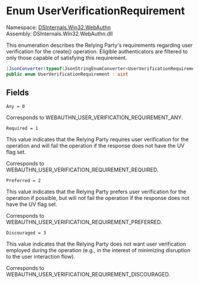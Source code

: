 # <a id="DSInternals_Win32_WebAuthn_UserVerificationRequirement"></a> Enum UserVerificationRequirement

Namespace: [DSInternals.Win32.WebAuthn](DSInternals.Win32.WebAuthn.md)  
Assembly: DSInternals.Win32.WebAuthn.dll  

This enumeration describes the Relying Party's requirements regarding user verification for the create() operation.
Eligible authenticators are filtered to only those capable of satisfying this requirement.

```csharp
[JsonConverter(typeof(JsonStringEnumConverter<UserVerificationRequirement>))]
public enum UserVerificationRequirement : uint
```

## Fields

`Any = 0` 



Corresponds to WEBAUTHN_USER_VERIFICATION_REQUIREMENT_ANY.

`Required = 1` 

This value indicates that the Relying Party requires user verification for the operation
and will fail the operation if the response does not have the UV flag set.

Corresponds to WEBAUTHN_USER_VERIFICATION_REQUIREMENT_REQUIRED.

`Preferred = 2` 

This value indicates that the Relying Party prefers user verification for the operation if possible,
but will not fail the operation if the response does not have the UV flag set.

Corresponds to WEBAUTHN_USER_VERIFICATION_REQUIREMENT_PREFERRED.

`Discouraged = 3` 

This value indicates that the Relying Party does not want user verification employed during the operation
(e.g., in the interest of minimizing disruption to the user interaction flow).

Corresponds to WEBAUTHN_USER_VERIFICATION_REQUIREMENT_DISCOURAGED.

